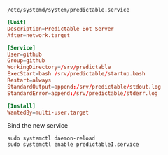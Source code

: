`/etc/systemd/system/predictable.service`
```toml
[Unit]
Description=Predictable Bot Server
After=network.target

[Service]
User=github
Group=github
WorkingDirectory=/srv/predictable
ExecStart=bash /srv/predictable/startup.bash
Restart=always
StandardOutput=append:/srv/predictable/stdout.log
StandardError=append:/srv/predictable/stderr.log

[Install]
WantedBy=multi-user.target
```

Bind the new service
```
sudo systemctl daemon-reload
sudo systemctl enable predictableI.service
```